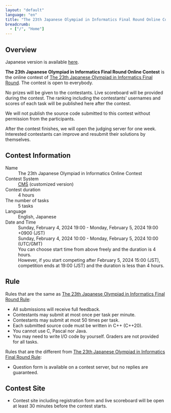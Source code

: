 ```yaml
---
layout: "default"
language: "en"
title: "The 23th Japanese Olympiad in Informatics Final Round Online Contest"
breadcrumb:
  - ["/", "Home"]
---
```


## Overview

Japanese version is available [here](./index.html).

**The 23th Japanese Olympiad in Informatics Final Round Online Contest** is the online contest of [The 23th Japanese Olympiad in Informatics Final Round](https://www.ioi-jp.org/joi/2023/2024-ho-outline).
The contest is open to everybody.

No prizes will be given to the contestants. Live scoreboard will be provided during the contest. The ranking including the contestants' usernames and scores of each task will be published here after the contest.

We will not publish the source code submitted to this contest without permission from the participants.

After the contest finishes, we will open the judging server for one week. Interested contestants can improve and resubmit their solutions by themselves.

## Contest Information

<dl>
  <dt>Name</dt>
    <dd>The 23th Japanese Olympiad in Informatics Online Contest</dd>

  <dt>Contest System</dt>
  <dd>
  <a href="https://github.com/cms-dev/cms/">CMS</a> (customized version)
  </dd>

  <dt>Contest duration</dt>
  <dd>4 hours</dd>

  <dt>The number of tasks</dt>
  <dd>5 tasks</dd>

  <dt>Language</dt>
  <dd>English, Japanese</dd>

  <dt>Date and Time</dt>
  <dd>Sunday, February 4, 2024 19:00 - Monday, February 5, 2024 19:00 +0900 (JST)</dd>
  <dd>Sunday, February 4, 2024 10:00 - Monday, February 5, 2024 10:00 (UTC/GMT)</dd>

  <dd>You can choose start time from above freely and the duration is 4 hours.</dd>
  <dd>However, if you start competing after February 5, 2024 15:00 (JST), competition ends at 19:00 (JST) and the duration is less than 4 hours.</dd>
</dl>

## Rule

Rules that are the same as [The 23th Japanese Olympiad in Informatics Final Round Rule](https://www.ioi-jp.org/joi/2023/2024-ho-outline#OV):

- All submissions will receive full feedback.
- Contestants may submit at most once per task per minute.
- Contestants may submit at most 50 times per task.
- Each submitted source code must be written in C++ (C++20).
- You cannot use C, Pascal nor Java.
- You may need to write I/O code by yourself. Graders are not provided for all tasks.

Rules that are the different from [The 23th Japanese Olympiad in Informatics Final Round Rule](https://www.ioi-jp.org/joi/2023/2024-ho-outline#OV):

- Question form is available on a contest server, but no replies are guaranteed.

## Contest Site

- Contest site including registration form and live scoreboard will be open at least 30 minutes before the contest starts.